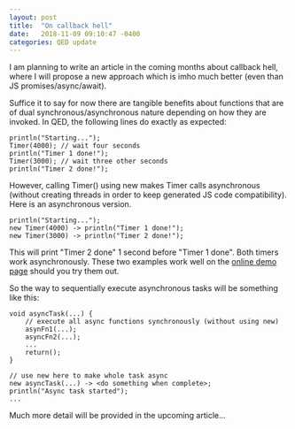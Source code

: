 ```yaml
---
layout: post
title:  "On callback hell"
date:   2018-11-09 09:10:47 -0400
categories: QED update
---
```

I am planning to write an article in the coming months about callback hell, where I will propose a new approach which is imho much better (even than JS promises/async/await).

Suffice it to say for now there are tangible benefits about functions that are of dual synchronous/asynchronous nature depending on how they are invoked. In QED, the following lines do exactly as expected:

    println("Starting...");
    Timer(4000); // wait four seconds
    println("Timer 1 done!");
    Timer(3000); // wait three other seconds
    println("Timer 2 done!");

However, calling Timer() using new makes Timer calls asynchronous (without creating threads in order to keep generated JS code compatibility). Here is an asynchronous version.

    println("Starting...");
    new Timer(4000) -> println("Timer 1 done!");
    new Timer(3000) -> println("Timer 2 done!");

This will print "Timer 2 done" 1 second before "Timer 1 done". Both timers work asynchronously. These two examples work well on the [online demo page](https://qed-lang.org/demos) should you try them out.

So the way to sequentially execute asynchronous tasks will be something like this:

    void asyncTask(...) {
        // execute all async functions synchronously (without using new)
        asynFn1(...);
        asyncFn2(...);
        ...
        return();
    }

    // use new here to make whole task async
    new asyncTask(...) -> <do something when complete>;
    println("Async task started");
    ...

Much more detail will be provided in the upcoming article...
